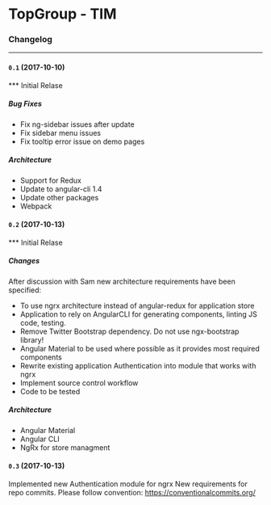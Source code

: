 # TopGroup - TIM

### Changelog
***

#### `0.1` (2017-10-10)
*** Initial Relase

##### Bug Fixes
* Fix ng-sidebar issues after update
* Fix sidebar menu issues
* Fix tooltip error issue on demo pages

##### Architecture
* Support for Redux
* Update to angular-cli 1.4
* Update other packages
* Webpack


#### `0.2` (2017-10-13)
*** Initial Relase

##### Changes
After discussion with Sam new architecture requirements have been specified:
* To use ngrx architecture instead of angular-redux for application store
* Application to rely on AngularCLI for generating components, linting JS code, testing.
* Remove Twitter Bootstrap dependency. Do not use ngx-bootstrap library!
* Angular Material to be used where possible as it provides most required components
* Rewrite existing application Authentication into module that works with ngrx
* Implement source control workflow
* Code to be tested

##### Architecture 
* Angular Material
* Angular CLI
* NgRx for store managment

#### `0.3` (2017-10-13)
Implemented new Authentication module for ngrx
New requirements for repo commits. Please follow convention: https://conventionalcommits.org/



